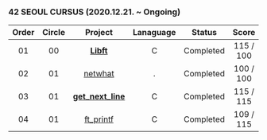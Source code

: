### 42 SEOUL CURSUS (2020.12.21. ~ Ongoing)

 |Order|Circle|Project|Lanaguage|Status|Score|
 |:---:|:---:|:---:|:---:|:---:|:---:|
 |01|00|[**Libft**](/circle-00/Libft)|C|Completed|115 / 100|
 |02|01|[netwhat](https://www.notion.so/bigpel66/netwhat-76826bd5b3b54a63921316c53003e9c7)|.|Completed|100 / 100|
 |03|01|[**get_next_line**](/circle-01/get_next_line)|C|Completed|115 / 115|
 |04|01|[ft_printf](/circle-01/ft_printf)|C|Completed|109 / 115|
